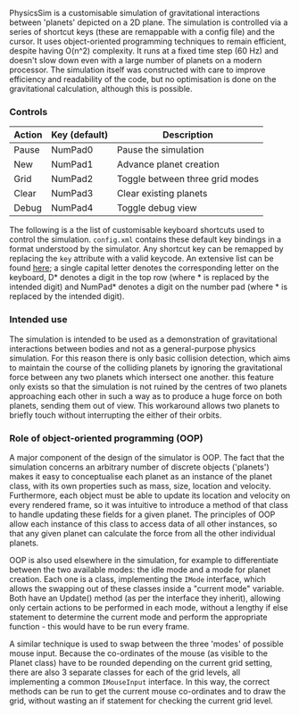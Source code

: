 PhysicsSim is a customisable simulation of gravitational interactions between 'planets' depicted on a 2D plane. The simulation is controlled via a series of shortcut keys (these are remappable with a config file) and the cursor. It uses object-oriented programming techniques to remain efficient, despite having O(n^2) complexity. It runs at a fixed time step (60 Hz) and doesn't slow down even with a large number of planets on a modern processor. The simulation itself was constructed with care to improve efficiency and readability of the code, but no optimisation is done on the gravitational calculation, although this is possible.

### Controls
| Action | Key (default) | Description                     |
|--------|---------------|---------------------------------|
| Pause  | NumPad0       | Pause the simulation            |
| New    | NumPad1       | Advance planet creation         |
| Grid   | NumPad2       | Toggle between three grid modes |
| Clear  | NumPad3       | Clear existing planets          |
| Debug  | NumPad4       | Toggle debug view               |

The following is a the list of customisable keyboard shortcuts used to control the simulation. `config.xml` contains these default key bindings in a format understood by the simulator. Any shortcut key can be remapped by replacing the `key` attribute with a valid keycode. An extensive list can be found [here](https://docs.microsoft.com/en-us/dotnet/api/system.windows.forms.keys?view=netframework-4.7.2#fields); a single capital letter denotes the corresponding letter on the keyboard, D* denotes a digit in the top row (where * is replaced by the intended digit) and NumPad* denotes a digit on the number pad (where * is replaced by the intended digit).

### Intended use
The simulation is intended to be used as a demonstration of gravitational interactions between bodies and not as a general-purpose physics simulation. For this reason there is only basic collision detection, which aims to maintain the course of the colliding planets by ignoring the gravitational force between any two planets which intersect one another. this feature only exists so that the simulation is not ruined by the centres of two planets approaching each other in such a way as to produce a huge force on both planets, sending them out of view. This workaround allows two planets to briefly touch without interrupting the either of their orbits.

### Role of object-oriented programming (OOP)
A major component of the design of the simulator is OOP. The fact that the simulation concerns an arbitrary number of discrete objects ('planets') makes it easy to conceptualise each planet as an instance of the planet class, with its own properties such as mass, size, location and velocity. Furthermore, each object must be able to update its location and velocity on every rendered frame, so it was intuitive to introduce a method of that class to handle updating these fields for a given planet. The principles of OOP allow each instance of this class to access data of all other instances, so that any given planet can calculate the force from all the other individual planets.

OOP is also used elsewhere in the simulation, for example to differentiate between the two available modes: the idle mode and a mode for planet creation. Each one is a class, implementing the `IMode` interface, which allows the swapping out of these classes inside a "current mode" variable. Both have an Update() method (as per the interface they inherit), allowing only certain actions to be performed in each mode, without a lengthy if else statement to determine the current mode and perform the appropriate function - this would have to be run every frame.

A similar technique is used to swap between the three 'modes' of possible mouse input. Because the co-ordinates of the mouse (as visible to the Planet class) have to be rounded depending on the current grid setting, there are also 3 separate classes for each of the grid levels, all implementing a common `IMouseInput` interface. In this way, the correct methods can be run to get the current mouse co-ordinates and to draw the grid, without wasting an if statement for checking the current grid level.
